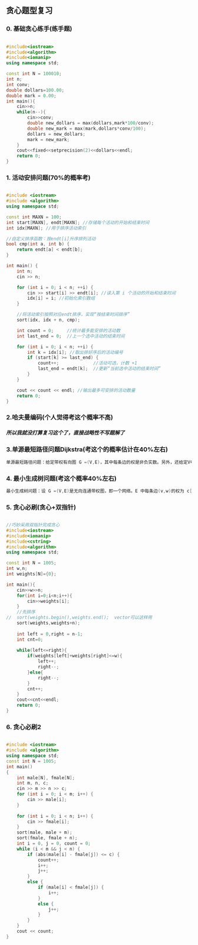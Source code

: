 ## 贪心题型复习

### 0. 基础贪心练手(练手题)
<img src="img/money.png" alt="" width="" title="Interval Scheduling">

```cpp
#include<iostream>
#include<algorithm>
#include<iomanip>
using namespace std;

const int N = 100010;
int n;
int conv;
double dollars=100.00;
double mark = 0.00;
int main(){
	cin>>n;
	while(n--){
		cin>>conv;
		double new_dollars = max(dollars,mark*100/conv);
		double new_mark = max(mark,dollars*conv/100);
		dollars = new_dollars;
		mark = new_mark;
	}
	cout<<fixed<<setprecision(2)<<dollars<<endl;
	return 0;
} 
```

### 1. 活动安排问题(70%的概率考)
<img src="img/activity.png" alt="" width="" title="Activity Dealing">  

```cpp
#include <iostream>
#include <algorithm>
using namespace std;

const int MAXN = 100;
int start[MAXN], endt[MAXN]; //存储每个活动的开始和结束时间
int idx[MAXN]; //用于排序活动索引

//自定义排序函数：按endt[i]升序排列活动
bool cmp(int a, int b) {
    return endt[a] < endt[b];
}

int main() {
    int n;
    cin >> n;

    for (int i = 0; i < n; ++i) {
        cin >> start[i] >> endt[i]; //读入第 i 个活动的开始和结束时间
        idx[i] = i; //初始化索引数组
    }

    //将活动索引按照对应endt排序，实现“按结束时间排序”
    sort(idx, idx + n, cmp);

    int count = 0;     //统计最多能安排的活动数
    int last_end = 0;  //上一个选中活动的结束时间

    for (int i = 0; i < n; ++i) {
        int k = idx[i]; //取出排好序后的活动编号
        if (start[k] >= last_end) {
            count++;             //活动可选，计数 +1
            last_end = endt[k];  //更新“当前选中活动的结束时间”
        }
    }

    cout << count << endl; //输出最多可安排的活动数量
    return 0;
}

```

### 2.哈夫曼编码(个人觉得考这个概率不高)
##### *所以我就没打算复习这个了，直接战略性不写题解了*

### 3.单源最短路径问题Dijkstra(考这个的概率估计在40%左右)
```go
单源最短路径问题：给定带权有向图 G =(V,E)，其中每条边的权是非负实数。另外，还给定V中的一个顶点，称为源。现在要计算从源到所有其它各顶点的最短路长度。这里路的长度是指路上各边权之和。这个问题通常称为单源最短路径问题。
```
### 4. 最小生成树问题(考这个概率40%左右)
```go
最小生成树问题：设 G =(V,E)是无向连通带权图，即一个网络。E 中每条边(v,w)的权为 c[v][w]。如果 G 的子图G’是一棵包含 G 的所有顶点的树，则称 G’为 G 的生成树。生成树上各边权的总和称为该生成树的耗费。在 G 的所有生成树中，耗费最小的生成树称为 G 的最小生成树
```
### 5. 贪心必刷(贪心+双指针)
<img src="img/boat.png" alt="" width="" title="boat">  

```cpp
//巧妙采用双指针完成贪心
#include<iostream>
#include<iomanip>
#include<cstring>
#include<algorithm>
using namespace std;

const int N = 1005;
int w,n;
int weights[N]={0};

int main(){
	cin>>w>>n;
	for(int i=0;i<n;i++){
		cin>>weights[i];
	}
	//先排序
//	sort(weights.begin(),weights.end();  vector可以这样用 
    sort(weights,weights+n); 
	
	int left = 0,right = n-1;
	int cnt=0;
	
	while(left<=right){
		if(weights[left]+weights[right]<=w){
			left++;
			right--;
		}else{
			right--;
		}
		cnt++;
	} 
	cout<<cnt<<endl;
	return 0;
}
```

### 6. 贪心必刷2
<img src="img/dancep.png" alt="" width="" title="舞伴问题">  

```cpp
#include <iostream>
#include <algorithm>
using namespace std;
const int N = 1005;
int main()
{
	int male[N], fmale[N];
	int m, n, c;
	cin >> m >> n >> c;
	for (int i = 0; i < m; i++) {
		cin >> male[i];
	}
	
	for (int i = 0; i < n; i++) {
		cin >> fmale[i];
	}
	sort(male, male + m);
	sort(fmale, fmale + n);
	int i = 0, j = 0, count = 0;
	while (i < m && j < n) {
		if (abs(male[i] - fmale[j]) <= c) {
			count++;
			i++;
			j++;
		}
		else {
			if (male[i] < fmale[j]) {
				i++;
			}
			else {
				j++;
			}
		}
	}
	cout << count;
}
```
